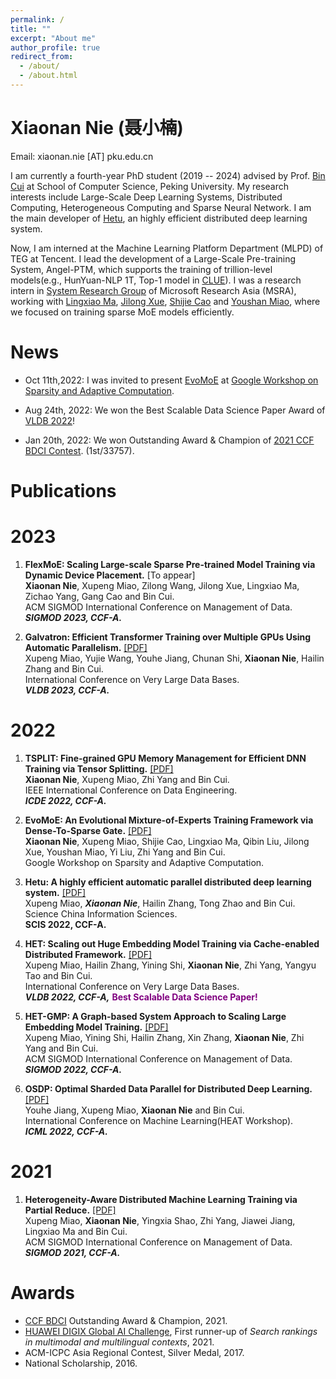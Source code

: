 ```yaml
---
permalink: /
title: ""
excerpt: "About me"
author_profile: true
redirect_from: 
  - /about/
  - /about.html
---
```

Xiaonan Nie (聂小楠)
====
Email: xiaonan.nie [AT] pku.edu.cn

I am currently a fourth-year PhD student (2019 -- 2024) advised by Prof. [Bin Cui](https://cuibinpku.github.io) at School of Computer Science, Peking University. My research interests include Large-Scale Deep Learning Systems, Distributed Computing, Heterogeneous Computing and Sparse Neural Network. I am the main developer of [Hetu](https://hsword.github.io/projects/hetu/), an highly efficient distributed deep learning system.

Now, I am interned at the Machine Learning Platform Department (MLPD) of TEG at Tencent. I lead the development of a Large-Scale Pre-training System, Angel-PTM, which supports the training of trillion-level models(e.g., HunYuan-NLP 1T, Top-1 model in [CLUE](https://cluebenchmarks.com/rank.html)). I was a research intern in [System Research Group](https://www.microsoft.com/en-us/research/group/systems-and-networking-research-group-asia/) of Microsoft Research Asia (MSRA), working with [Lingxiao Ma](https://xysmlx.github.io), [Jilong Xue](https://www.microsoft.com/en-us/research/people/jxue/), [Shijie Cao](https://www.microsoft.com/en-us/research/people/shijiecao/) and [Youshan Miao](https://www.microsoft.com/en-us/research/people/yomia/), where we focused on training sparse MoE models efficiently.

News
=====
+ Oct 11th,2022: I was invited to present [EvoMoE](https://arxiv.org/abs/2112.14397) at [Google Workshop on Sparsity and Adaptive Computation](https://rsvp.withgoogle.com/events/googleworkshopsparsityadaptivecomputation-2022).

+ Aug 24th, 2022: We won the Best Scalable Data Science Paper Award of [VLDB 2022](https://vldb.org/2022/?conference-awards)!

+ Jan 20th, 2022: We won Outstanding Award & Champion of [2021 CCF BDCI Contest](https://mp.weixin.qq.com/s/hSoDMVMZApQxaiNqh2jUSg). (1st/33757).

Publications
=====

2023
======
1. **FlexMoE: Scaling Large-scale Sparse Pre-trained Model Training via Dynamic Device Placement.** [To appear]<br>
  **Xiaonan Nie**,  Xupeng Miao, Zilong Wang,  Jilong Xue, Lingxiao Ma, Zichao Yang, Gang Cao and Bin Cui.<br>
  ACM SIGMOD International Conference on Management of Data. <br>
  ***SIGMOD 2023, CCF-A.***

2. **Galvatron: Efficient Transformer Training over Multiple GPUs Using Automatic Parallelism.** [[PDF]](https://arxiv.org/abs/2211.13878)<br>
  Xupeng Miao, Yujie Wang, Youhe Jiang,  Chunan Shi, **Xiaonan Nie**, Hailin Zhang and Bin Cui.<br>
  International Conference on Very Large Data Bases. <br>
  ***VLDB 2023, CCF-A.*** 

2022
======
1. **TSPLIT: Fine-grained GPU Memory Management for Efficient DNN Training via Tensor Splitting.** [[PDF]](https://ieeexplore.ieee.org/document/9835178)<br>
  **Xiaonan Nie**,  Xupeng Miao, Zhi Yang and Bin Cui.<br>
  IEEE International Conference on Data Engineering. <br>
  ***ICDE 2022, CCF-A.*** <br>

2. **EvoMoE: An Evolutional Mixture-of-Experts Training Framework via Dense-To-Sparse Gate.** [[PDF]](https://arxiv.org/abs/2112.14397)<br>
  **Xiaonan Nie**, Xupeng Miao, Shijie Cao, Lingxiao Ma, Qibin Liu, Jilong Xue, Youshan Miao, Yi Liu, Zhi Yang and Bin Cui.<br>
  Google Workshop on Sparsity and Adaptive Computation. <br>

3. **Hetu: A highly efficient automatic parallel distributed deep learning system.** [[PDF]](http://scis.scichina.com/en/2023/117101.pdf)<br>
  Xupeng Miao, ***Xiaonan Nie***, Hailin Zhang, Tong Zhao and Bin Cui.<br>
  Science China Information Sciences.<br>
  **SCIS 2022, CCF-A.** <br>

4. **HET: Scaling out Huge Embedding Model Training via Cache-enabled Distributed Framework.** [[PDF]](https://dl.acm.org/doi/10.14778/3489496.3489511) <br>
  Xupeng Miao, Hailin Zhang, Yining Shi,  **Xiaonan Nie**, Zhi Yang, Yangyu Tao and Bin Cui. <br>
  International Conference on Very Large Data Bases. <br>
  ***VLDB 2022, CCF-A,*** **<font color=purple>Best Scalable Data Science Paper!</font>**

5. **HET-GMP: A Graph-based System Approach to Scaling Large Embedding Model Training.** [[PDF]](https://dl.acm.org/doi/10.1145/3514221.3517902)<br>
  Xupeng Miao, Yining Shi, Hailin Zhang,  Xin Zhang, **Xiaonan Nie**, Zhi Yang and Bin Cui.<br>
  ACM SIGMOD International Conference on Management of Data. <br>
  ***SIGMOD 2022, CCF-A.***

6. **OSDP: Optimal Sharded Data Parallel for Distributed Deep Learning.** [[PDF]](https://arxiv.org/abs/2209.13258)<br>
  Youhe Jiang,  Xupeng Miao, **Xiaonan Nie** and Bin Cui.<br>
  International Conference on Machine Learning(HEAT Workshop). <br>
  ***ICML 2022, CCF-A.***


2021
=====
1. **Heterogeneity-Aware Distributed Machine Learning Training via Partial Reduce.** [[PDF]](https://dl.acm.org/doi/10.1145/3448016.3452773)<br>
  Xupeng Miao, **Xiaonan Nie**, Yingxia Shao, Zhi Yang, Jiawei Jiang, Lingxiao Ma and Bin Cui.<br>
  ACM SIGMOD International Conference on Management of Data.<br> 
  ***SIGMOD 2021, CCF-A.*** <br>

Awards
====
+ [CCF BDCI](https://www.datafountain.cn/special/BDCI2021) Outstanding Award & Champion, 2021.
+ [HUAWEI DIGIX Global AI Challenge](https://developer.huawei.com/consumer/cn/activity/digixActivity/digixWinnersDetail/201621215957378831), First runner-up of *Search rankings in multimodal and multilingual contexts*, 2021.
+ ACM-ICPC Asia Regional Contest, Silver Medal, 2017.
+ National Scholarship, 2016.
